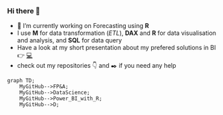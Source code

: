 ### Hi there 👋


- 🔭 I’m currently working on Forecasting using **R**
- I use **M** for data transformation (_ETL_), **DAX** and **R** for data visualisation and analysis, and **SQL** for data query
- Have a look at my short presentation about my prefered solutions in BI 👉 [:computer:](https://md3629.github.io/)
- check out my repositories :point_down: and :black_nib: if you need any help

```mermaid
graph TD;
    MyGitHub-->FP&A;
    MyGitHub-->DataScience;
    MyGitHub-->Power_BI_with_R;
    MyGitHub-->D;
```
